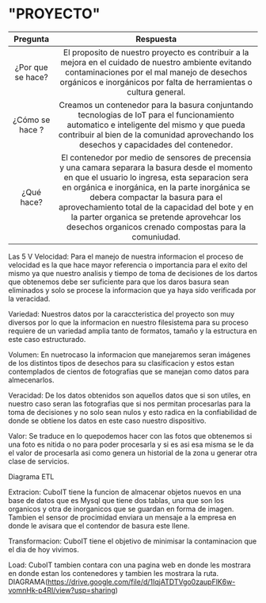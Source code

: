 #       "PROYECTO"
|Pregunta | Respuesta |
 |:---:   |:---:|
|¿Por que se hace? | El proposito de nuestro proyecto es contribuir a la mejora en el cuidado de nuestro ambiente evitando contaminaciones por el mal manejo de desechos orgánicos e inorgánicos por falta de herramientas o cultura general. |
| ¿Cómo se hace ? | Creamos un contenedor para la basura conjuntando tecnologias de IoT para el funcionamiento automatico e inteligente del mismo y que pueda contribuir al bien de la comunidad aprovechando los desechos y capacidades del contenedor. |
|¿Qué hace? | El contenedor por medio de sensores de precensia y una camara separara la basura desde el momento en que el usuario lo ingresa, esta separacion sera en orgánica e inorgánica, en la parte inorgánica se debera compactar la basura para el aprovechamiento total de la capacidad del bote y en la parter organica se pretende aprovehcar los desechos organicos crenado compostas para la comuniudad. |



Las 5 V
Velocidad: Para el manejo de nuestra informacion el proceso de velocidad es la que hace mayor referencia o importancia para el exito del mismo ya que nuestro analisis y tiempo de toma de decisiones de los dartos que obtenemos debe ser suficiente para que los daros basura sean eliminados y solo se procese la informacion que ya haya sido verificada por la veracidad.  

Variedad: Nuestros datos por la caraccteristica del proyecto son muy diversos por lo que la informacion en nuestro filesistema para su proceso requiere de un variedad amplia tanto de formatos, tamaño y la estructura en este caso estructurado.

Volumen: En nuetrocaso la informacion que manejaremos seran imágenes de los distintos tipos de desechos para su clasificacion y estos estan contemplados de cientos de fotografias que se manejan como datos para almecenarlos.

Veracidad: De los datos obtenidos son aquellos datos que si son utiles, en nuestro caso seran las fotografias que si nos permitan procesarlas para la toma de decisiones y no solo sean nulos y esto radica en la confiabilidad de donde se obtiene los datos en este caso nuestro dispositivo.  

Valor: Se traduce en lo quepodemos hacer con las fotos que obtenemos si una foto es nitida o no para poder procesarla y si es asi esa misma se le da el valor de procesarla asi como genera un historial de la zona u generar otra clase de servicios.

Diagrama ETL

Extracion: CuboIT tiene la funcion de almacenar objetos nuevos en una base de 
datos que es Mysql que tiene dos tablas, una que son los organicos y otra de 
inorganicos que se guardan en forma de imagen.
Tambien el sensor de procimidad enviara un mensaje a la empresa en donde le 
avisara que el contendor de basura este llene.

Transformacion: CuboIT tiene el objetivo de minimisar la contaminacion que el 
dia de hoy vivimos.

Load: CuboIT tambien contara con una pagina web en donde les mostrara en donde 
estan los contenedores y tambien les mostrara la ruta.  
DIAGRAMA(https://drive.google.com/file/d/1IqjATDTVgo0zaupFlK6w-vomnHk-p4RI/view?usp=sharing)

